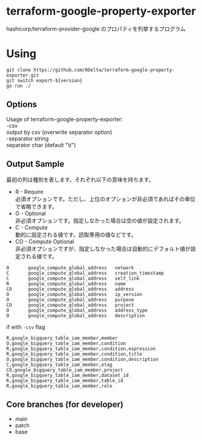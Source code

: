 # terraform-google-property-exporter

hashicorp/terraform-provider-google のプロパティを列挙するプログラム

# Using

```
git clone https://github.com/0Delta/terraform-google-property-exporter.git
git switch export-${version}
go run ./
```

## Options

Usage of terraform-google-property-exporter:  
  -csv  
        output by csv (overwrite separator option)  
  -separator string  
        separator char (default "\t")  

## Output Sample

最初の列は種別を表します。それぞれ以下の意味を持ちます。  
+ R - Require  
  必須オプションです。ただし、上位のオプションが非必須であればその単位で省略できます。  
+ O - Optional  
  非必須オプションです。指定しなかった場合は空の値が設定されます。  
+ C - Compute  
  動的に設定される値です。読取専用の値などです。  
+ CO - Compute Optional  
  非必須オプションですが、指定しなかった場合は自動的にデフォルト値が設定される値です。  

```
O       google_compute_global_address   network
C       google_compute_global_address   creation_timestamp
C       google_compute_global_address   self_link
R       google_compute_global_address   name
CO      google_compute_global_address   address
O       google_compute_global_address   ip_version
O       google_compute_global_address   purpose
CO      google_compute_global_address   project
O       google_compute_global_address   address_type
O       google_compute_global_address   description
```

if with `-csv` flag
```
R,google_bigquery_table_iam_member,member
O,google_bigquery_table_iam_member,condition
R,google_bigquery_table_iam_member,condition,expression
R,google_bigquery_table_iam_member,condition,title
O,google_bigquery_table_iam_member,condition,description
C,google_bigquery_table_iam_member,etag
CO,google_bigquery_table_iam_member,project
R,google_bigquery_table_iam_member,dataset_id
R,google_bigquery_table_iam_member,table_id
R,google_bigquery_table_iam_member,role
```

## Core branches (for developer)

+ main
+ patch
+ base

